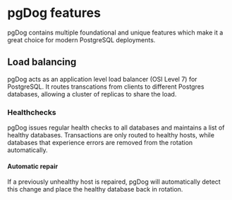 # pgDog features

pgDog contains multiple foundational and unique features which make it a great choice for modern PostgreSQL deployments.

## Load balancing

pgDog acts as an application level load balancer (OSI Level 7) for PostgreSQL. It routes transcations
from clients to different Postgres databases, allowing a cluster of replicas to share the load.

### Healthchecks

pgDog issues regular health checks to all databases and maintains a list of healthy databases. Transactions
are only routed to healthy hosts, while databases that experience errors are removed from the rotation automatically.

#### Automatic repair 
If a previously unhealthy host is repaired, pgDog will automatically detect this change and place the healthy
database back in rotation.

